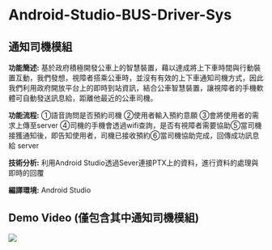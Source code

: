 # Android-Studio-BUS-Driver-Sys
## 通知司機模組

**功能簡述:** 基於政府積極開發公車上的智慧裝置，藉以達成將上下車時間與行動裝置互動，我們發想，視障者搭乘公車時，並沒有有效的上下車通知司機方式，因此我們利用政府開放平台上的即時到站資訊，結合公車智慧裝置，讓視障者的手機軟體可自動發送訊息給，距離他最近的公車司機。

**功能流程:** 
①語⾳詢問是否預約司機 
②使⽤者輸入預約意願
③會將使⽤者的需求上傳至server
④司機的⼿機會透過wifi查詢，是否有視障者需要協助⑤當司機接獲通知後，即告知使⽤者，司機已接收預約⑥當司機協助完成，回傳成功訊息給 server

**技術分析:** 利用Android Studio透過Sever連接PTX上的資料，進行資料的處理與即時的回覆

**編譯環境:** Android Studio

## Demo Video (僅包含其中通知司機模組)
[![](http://img.youtube.com/vi/qo9cwtFCtMA/0.jpg)](http://www.youtube.com/watch?v=qo9cwtFCtMA "")
